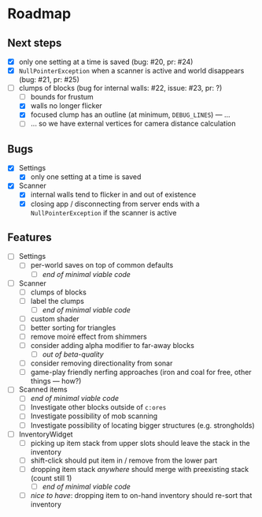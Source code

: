 # Roadmap

## Next steps

- [x] only one setting at a time is saved (bug: #20, pr: #24)
- [x] `NullPointerException` when a scanner is active and world disappears (bug: #21, pr: #25)
- [ ] clumps of blocks (bug for internal walls: #22, issue: #23, pr: ?)
  - [ ] bounds for frustum
  - [x] walls no longer flicker
  - [x] focused clump has an outline (at minimum, `DEBUG_LINES`) &mdash; ...
  - [ ] ... so we have external vertices for camera distance calculation

## Bugs

- [x] Settings
  - [x] only one setting at a time is saved

- [x] Scanner
  - [x] internal walls tend to flicker in and out of existence
  - [x] closing app / disconnecting from server ends with a `NullPointerException` if the scanner is active

## Features

- [ ] Settings
  - [ ] per-world saves on top of common defaults
    - [ ] _end of minimal viable code_
- [ ] Scanner
  - [ ] clumps of blocks
  - [ ] label the clumps
    - [ ] _end of minimal viable code_
  - [ ] custom shader
  - [ ] better sorting for triangles
  - [ ] remove moiré effect from shimmers
  - [ ] consider adding alpha modifier to far-away blocks
    - [ ] _out of beta-quality_
  - [ ] consider removing directionality from sonar
  - [ ] game-play friendly nerfing approaches (iron and coal for free, other things &mdash; how?)
- [ ] Scanned items
  - [ ] _end of minimal viable code_
  - [ ] Investigate other blocks outside of `c:ores`
  - [ ] Investigate possibility of mob scanning
  - [ ] Investigate possibility of locating bigger structures (e.g. strongholds)
- [ ] InventoryWidget
  - [ ] picking up item stack from upper slots should leave the stack in the inventory
  - [ ] shift-click should put item in / remove from the lower part
  - [ ] dropping item stack _anywhere_ should merge with preexisting stack (count still 1)
    - [ ] _end of minimal viable code_
  - [ ] _nice to have_: dropping item to on-hand inventory should re-sort that inventory
